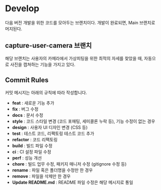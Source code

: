 # Develop
다음 버전 개발을 위한 코드를 모아두는 브랜치이다. 개발이 완료되면, Main 브랜치로 머지된다.

## capture-user-camera 브랜치
해당 브랜치는 사용자의 카메라에서 가상피팅을 위한 최적의 자세를 찾았을 때, 자동으로 사진을 캡쳐하는 기능을 가지고 있다.

## Commit Rules

커밋 메시지는 아래의 규칙에 따라 작성합니다.

- **feat** : 새로운 기능 추가
- **fix** : 버그 수정
- **docs** : 문서 수정
- **style** : 코드 스타일 변경 (코드 포매팅, 세미콜론 누락 등), 기능 수정이 없는 경우
- **design** : 사용자 UI 디자인 변경 (CSS 등)
- **test** : 테스트 코드, 리팩토링 테스트 코드 추가
- **refactor** : 코드 리팩토링
- **build** : 빌드 파일 수정
- **ci** : CI 설정 파일 수정
- **perf** : 성능 개선
- **chore** : 빌드 업무 수정, 패키지 매니저 수정 (gitignore 수정 등)
- **rename** : 파일 혹은 폴더명을 수정만 한 경우
- **remove** : 파일을 삭제만 한 경우
- **Update README.md** : README 파일 수정은 해당 메시지로 통일